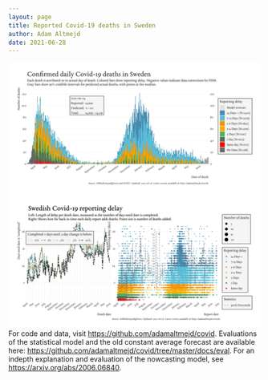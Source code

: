 ```yaml
---
layout: page
title: Reported Covid-19 deaths in Sweden
author: Adam Altmejd
date: 2021-06-28
---
```


![Graph of Swedish Covid-19 deaths with reporting delay.](deaths_lag_sweden_2021-06-28.png "Swedish Covid-19 deaths.")
![Graph of Swedish Covid-19 reporting delay in daily deaths.](lag_trend_sweden_2021-06-28.png "Trend in Swedish Covid-19 mortality reporting delay.")
For code and data, visit <https://github.com/adamaltmejd/covid>.
Evaluations of the statistical model and the old constant average forecast are available here: <https://github.com/adamaltmejd/covid/tree/master/docs/eval>.
For an indepth explanation and evaluation of the nowcasting model, see <https://arxiv.org/abs/2006.06840>.
